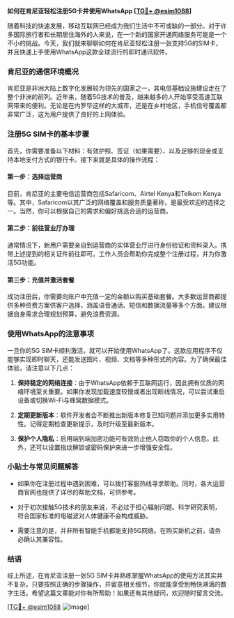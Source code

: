 **如何在肯尼亚轻松注册5G卡并使用WhatsApp [[TG💪+ @esim1088](https://t.me/s/esim1088)]**

随着科技的快速发展，移动互联网已经成为我们生活中不可或缺的一部分。对于许多国际旅行者和长期居住海外的人来说，在一个新的国家开通网络服务可能是一个不小的挑战。今天，我们就来聊聊如何在肯尼亚轻松注册一张支持5G的SIM卡，并且快速上手使用WhatsApp这款全球流行的即时通讯软件。

### 肯尼亚的通信环境概况

肯尼亚是非洲大陆上数字化发展较为领先的国家之一，其电信基础设施建设走在了整个非洲的前列。近年来，随着5G技术的普及，越来越多的人开始享受高速互联网带来的便利。无论是在内罗毕这样的大城市，还是在乡村地区，手机信号覆盖都非常广泛，这为用户提供了良好的上网体验。

### 注册5G SIM卡的基本步骤

首先，你需要准备以下材料：有效护照、签证（如果需要）、以及足够的现金或支持本地支付方式的银行卡。接下来就是具体的操作流程：

#### 第一步：选择运营商
目前，肯尼亚的主要电信运营商包括Safaricom、Airtel Kenya和Telkom Kenya等。其中，Safaricom以其广泛的网络覆盖和服务质量著称，是最受欢迎的选择之一。当然，你可以根据自己的需求和偏好挑选合适的运营商。

#### 第二步：前往营业厅办理
通常情况下，新用户需要亲自到运营商的实体营业厅进行身份验证和资料录入。携带上述提到的相关证件前往即可。工作人员会帮助你完成整个注册过程，并为你激活5G功能。

#### 第三步：充值并激活套餐
成功注册后，你需要向账户中充值一定的金额以购买基础套餐。大多数运营商都提供多种资费方案供客户选择，涵盖语音通话、短信和数据流量等多个方面。建议根据自身需求合理规划预算，避免浪费资源。

### 使用WhatsApp的注意事项

一旦你的5G SIM卡顺利激活，就可以开始使用WhatsApp了。这款应用程序不仅能够实现即时聊天，还能发送图片、视频、文档等多种形式的内容。为了确保最佳体验，请注意以下几点：

1. **保持稳定的网络连接**：由于WhatsApp依赖于互联网运行，因此拥有优质的网络环境至关重要。如果你发现加载速度较慢或者出现断线情况，可以尝试重启设备或切换Wi-Fi与蜂窝数据模式。
   
2. **定期更新版本**：软件开发者会不断推出新版本修复已知问题并添加更多实用特性。记得定期检查更新提示，及时升级至最新版本。
   
3. **保护个人隐私**：启用端到端加密功能可有效防止他人窃取你的个人信息。此外，还可以设置指纹解锁或密码保护来进一步增强安全性。

### 小贴士与常见问题解答

- 如果你在注册过程中遇到困难，可以拨打客服热线寻求帮助。同时，各大运营商官网也提供了详尽的帮助文档，可供参考。
  
- 对于初次接触5G技术的朋友来说，不必过于担心辐射问题。科学研究表明，符合国家标准的电磁波对人体健康不会构成威胁。

- 需要注意的是，并非所有智能手机都能支持5G网络。在购买新机之前，请务必确认其兼容性。

### 结语

综上所述，在肯尼亚注册一张5G SIM卡并熟练掌握WhatsApp的使用方法其实并不复杂。只要按照正确的步骤操作，并留意相关细节，你就能享受到畅快淋漓的数字生活。希望这篇文章能对你有所帮助！如果还有其他疑问，欢迎随时留言交流。

[[TG💪+ @esim1088](https://t.me/s/esim1088) ![Image](https://i.postimg.cc/4NQfJmqS/Snipaste-2025-05-13-00-14-12.png)]
